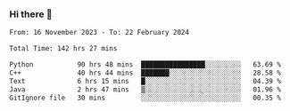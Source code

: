 ### Hi there 👋

<!--
**floyiac/floyiac** is a ✨ _special_ ✨ repository because its `README.md` (this file) appears on your GitHub profile.

Here are some ideas to get you started:

- 🔭 I’m currently working on ...
- 🌱 I’m currently learning ...
- 👯 I’m looking to collaborate on ...
- 🤔 I’m looking for help with ...
- 💬 Ask me about ...
- 📫 How to reach me: ...
- 😄 Pronouns: ...
- ⚡ Fun fact: ...
-->

<!--START_SECTION:waka-->

```txt
From: 16 November 2023 - To: 22 February 2024

Total Time: 142 hrs 27 mins

Python           90 hrs 48 mins  ████████████████░░░░░░░░░   63.69 %
C++              40 hrs 44 mins  ███████░░░░░░░░░░░░░░░░░░   28.58 %
Text             6 hrs 15 mins   █░░░░░░░░░░░░░░░░░░░░░░░░   04.39 %
Java             2 hrs 47 mins   ▒░░░░░░░░░░░░░░░░░░░░░░░░   01.96 %
GitIgnore file   30 mins         ░░░░░░░░░░░░░░░░░░░░░░░░░   00.35 %
```

<!--END_SECTION:waka-->
